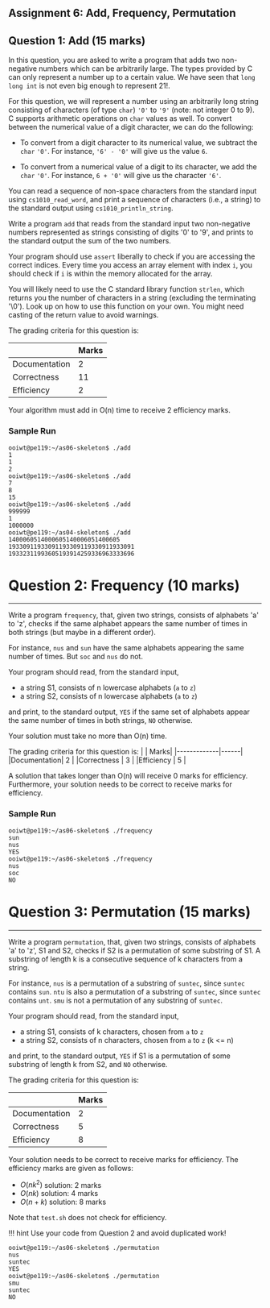Assignment 6: Add, Frequency, Permutation
-----------------------------------------

Question 1: Add (15 marks)
--------------------------

In this question, you are asked to write a program that adds
two non-negative numbers which can be arbitrarily large.
The types provided by C can only represent a number up to a
certain value.  We have seen that `long long int` is not
even big enough to represent 21!.

For this question, we will represent a number using an
arbitrarily long string consisting of characters (of type
`char`) `'0'` to `'9'` (note: not integer 0 to 9).  C
supports arithmetic operations on `char` values as well.  To
convert between the numerical value of a digit character, we
can do the following:

- To convert from a digit character to its numerical value,
  we subtract the `char` `'0'`.  For instance, `'6' - '0'`
  will give us the value `6`.

- To convert from a numerical value of a digit to its
  character, we add the `char` `'0'`.  For instance, `6 + '0'`
  will give us the character `'6'`.

You can read a sequence of non-space characters from the
standard input using `cs1010_read_word`, and print a
sequence of characters (i.e., a string) to the standard
output using `cs1010_println_string`.

Write a program `add` that reads from the standard input two
non-negative numbers represented as strings consisting of
digits '0' to '9', and prints to the standard output the sum
of the two numbers.

Your program should use `assert` liberally to check if you
are accessing the correct indices.  Every time you access an
array element with index `i`, you should check if `i` is
within the memory allocated for the array.

You will likely need to use the C standard library function
`strlen`, which returns you the number of characters in a
string (excluding the terminating '\0').  Look up on how to
use this function on your own.  You might need casting of
the return value to avoid warnings.

The grading criteria for this question is:

|             | Marks|
|-------------|------|
|Documentation| 2    |
|Correctness  | 11   |
|Efficiency   | 2    |

Your algorithm must add in O(n) time to receive 2 efficiency marks.

### Sample Run
```
ooiwt@pe119:~/as06-skeleton$ ./add
1
1
2
ooiwt@pe119:~/as06-skeleton$ ./add
7
8
15
ooiwt@pe119:~/as06-skeleton$ ./add
999999
1
1000000
ooiwt@pe119:~/as04-skeleton$ ./add
1400060514000605140006051400605
19330911933091193309119330911933091
19332311993605193914259336963333696
```

# Question 2: Frequency (10 marks)
----------------------------------

Write a program `frequency`, that, given two strings,
consists of alphabets 'a' to 'z', checks if the same
alphabet appears the same number of times in both strings
(but maybe in a different order).

For instance, `nus` and `sun` have the same alphabets
appearing the same number of times.  But `soc` and `nus`
do not.

Your program should read, from the standard input,

- a string S1, consists of n lowercase alphabets (`a` to `z`)
- a string S2, consists of n lowercase alphabets (`a` to `z`)

and print, to the standard output, `YES` if the same set of
alphabets appear the same number of times in both strings,
`NO` otherwise.

Your solution must take no more than O(n) time.  

The grading criteria for this question is:
|             | Marks|
|-------------|------|
|Documentation| 2    |
|Correctness  | 3    |
|Efficiency   | 5    |

A solution that takes longer than O(n) will receive 0 marks
for efficiency.  Furthermore, your solution needs to be
correct to receive marks for efficiency.

### Sample Run
```
ooiwt@pe119:~/as06-skeleton$ ./frequency
sun
nus
YES
ooiwt@pe119:~/as06-skeleton$ ./frequency
nus
soc
NO
```

# Question 3: Permutation (15 marks)
------------------------------------

Write a program `permutation`, that, given two strings,
consists of alphabets 'a' to 'z', S1 and S2, checks if S2 is
a permutation of some substring of S1.  A substring of
length k is a consecutive sequence of k characters from a
string.

For instance, `nus` is a permutation of a substring of
`suntec`, since `suntec` contains `sun`.  `ntu` is also a
permutation of a substring of `suntec`, since `suntec`
contains `unt`.  `smu` is not a permutation of any substring
of `suntec`.

Your program should read, from the standard input,

- a string S1, consists of k characters, chosen from `a` to `z`
- a string S2, consists of n characters, chosen from `a` to `z`
  (k <= n)

and print, to the standard output, `YES` if S1 is a
permutation of some substring of length k from S2, and `NO`
otherwise.

The grading criteria for this question is:

|             | Marks|
|-------------|------|
|Documentation| 2    |
|Correctness  | 5    |
|Efficiency   | 8    |  

Your solution needs to be correct to receive marks for
efficiency.  The efficiency marks are given as follows:

- $O(nk^2)$ solution: 2 marks
- $O(nk)$ solution: 4 marks
- $O(n+k)$ solution: 8 marks

Note that `test.sh` does not check for efficiency.

!!! hint
    Use your code from Question 2 and avoid duplicated work!

```
ooiwt@pe119:~/as06-skeleton$ ./permutation
nus
suntec
YES
ooiwt@pe119:~/as06-skeleton$ ./permutation
smu
suntec
NO
```
